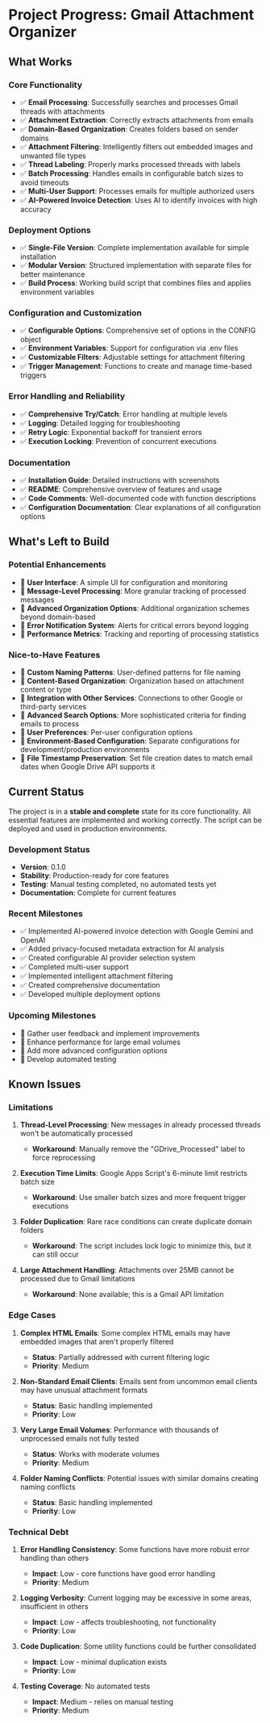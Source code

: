 # Project Progress: Gmail Attachment Organizer

## What Works

### Core Functionality

- ✅ **Email Processing**: Successfully searches and processes Gmail threads with attachments
- ✅ **Attachment Extraction**: Correctly extracts attachments from emails
- ✅ **Domain-Based Organization**: Creates folders based on sender domains
- ✅ **Attachment Filtering**: Intelligently filters out embedded images and unwanted file types
- ✅ **Thread Labeling**: Properly marks processed threads with labels
- ✅ **Batch Processing**: Handles emails in configurable batch sizes to avoid timeouts
- ✅ **Multi-User Support**: Processes emails for multiple authorized users
- ✅ **AI-Powered Invoice Detection**: Uses AI to identify invoices with high accuracy

### Deployment Options

- ✅ **Single-File Version**: Complete implementation available for simple installation
- ✅ **Modular Version**: Structured implementation with separate files for better maintenance
- ✅ **Build Process**: Working build script that combines files and applies environment variables

### Configuration and Customization

- ✅ **Configurable Options**: Comprehensive set of options in the CONFIG object
- ✅ **Environment Variables**: Support for configuration via .env files
- ✅ **Customizable Filters**: Adjustable settings for attachment filtering
- ✅ **Trigger Management**: Functions to create and manage time-based triggers

### Error Handling and Reliability

- ✅ **Comprehensive Try/Catch**: Error handling at multiple levels
- ✅ **Logging**: Detailed logging for troubleshooting
- ✅ **Retry Logic**: Exponential backoff for transient errors
- ✅ **Execution Locking**: Prevention of concurrent executions

### Documentation

- ✅ **Installation Guide**: Detailed instructions with screenshots
- ✅ **README**: Comprehensive overview of features and usage
- ✅ **Code Comments**: Well-documented code with function descriptions
- ✅ **Configuration Documentation**: Clear explanations of all configuration options

## What's Left to Build

### Potential Enhancements

- 🔲 **User Interface**: A simple UI for configuration and monitoring
- 🔲 **Message-Level Processing**: More granular tracking of processed messages
- 🔲 **Advanced Organization Options**: Additional organization schemes beyond domain-based
- 🔲 **Error Notification System**: Alerts for critical errors beyond logging
- 🔲 **Performance Metrics**: Tracking and reporting of processing statistics

### Nice-to-Have Features

- 🔲 **Custom Naming Patterns**: User-defined patterns for file naming
- 🔲 **Content-Based Organization**: Organization based on attachment content or type
- 🔲 **Integration with Other Services**: Connections to other Google or third-party services
- 🔲 **Advanced Search Options**: More sophisticated criteria for finding emails to process
- 🔲 **User Preferences**: Per-user configuration options
- 🔲 **Environment-Based Configuration**: Separate configurations for development/production environments
- 🔲 **File Timestamp Preservation**: Set file creation dates to match email dates when Google Drive API supports it

## Current Status

The project is in a **stable and complete** state for its core functionality. All essential features are implemented and working correctly. The script can be deployed and used in production environments.

### Development Status

- **Version**: 0.1.0
- **Stability**: Production-ready for core features
- **Testing**: Manual testing completed, no automated tests yet
- **Documentation**: Complete for current features

### Recent Milestones

- ✅ Implemented AI-powered invoice detection with Google Gemini and OpenAI
- ✅ Added privacy-focused metadata extraction for AI analysis
- ✅ Created configurable AI provider selection system
- ✅ Completed multi-user support
- ✅ Implemented intelligent attachment filtering
- ✅ Created comprehensive documentation
- ✅ Developed multiple deployment options

### Upcoming Milestones

- 🔲 Gather user feedback and implement improvements
- 🔲 Enhance performance for large email volumes
- 🔲 Add more advanced configuration options
- 🔲 Develop automated testing

## Known Issues

### Limitations

1. **Thread-Level Processing**: New messages in already processed threads won't be automatically processed
   - **Workaround**: Manually remove the "GDrive_Processed" label to force reprocessing

2. **Execution Time Limits**: Google Apps Script's 6-minute limit restricts batch size
   - **Workaround**: Use smaller batch sizes and more frequent trigger executions

3. **Folder Duplication**: Rare race conditions can create duplicate domain folders
   - **Workaround**: The script includes lock logic to minimize this, but it can still occur

4. **Large Attachment Handling**: Attachments over 25MB cannot be processed due to Gmail limitations
   - **Workaround**: None available; this is a Gmail API limitation

### Edge Cases

1. **Complex HTML Emails**: Some complex HTML emails may have embedded images that aren't properly filtered
   - **Status**: Partially addressed with current filtering logic
   - **Priority**: Medium

2. **Non-Standard Email Clients**: Emails sent from uncommon email clients may have unusual attachment formats
   - **Status**: Basic handling implemented
   - **Priority**: Low

3. **Very Large Email Volumes**: Performance with thousands of unprocessed emails not fully tested
   - **Status**: Works with moderate volumes
   - **Priority**: Medium

4. **Folder Naming Conflicts**: Potential issues with similar domains creating naming conflicts
   - **Status**: Basic handling implemented
   - **Priority**: Low

### Technical Debt

1. **Error Handling Consistency**: Some functions have more robust error handling than others
   - **Impact**: Low - core functions have good error handling
   - **Priority**: Medium

2. **Logging Verbosity**: Current logging may be excessive in some areas, insufficient in others
   - **Impact**: Low - affects troubleshooting, not functionality
   - **Priority**: Low

3. **Code Duplication**: Some utility functions could be further consolidated
   - **Impact**: Low - minimal duplication exists
   - **Priority**: Low

4. **Testing Coverage**: No automated tests
   - **Impact**: Medium - relies on manual testing
   - **Priority**: Medium
